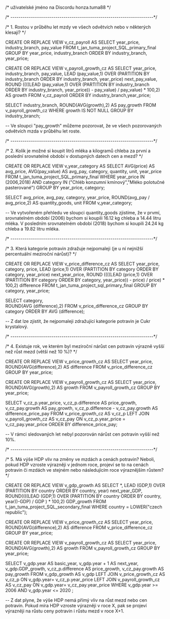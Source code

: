 /* uživatelské jméno na Discordu honza.tuma88 */

/* ----------------------------------------------------------------------*/

/* 1. Rostou v průběhu let mzdy ve všech odvětvích nebo v některých klesají? */

CREATE OR REPLACE VIEW v_cz_payroll AS
SELECT
	year_price,
	industry_branch,
	pay_value
FROM 
	t_jan_tuma_project_SQL_primary_final
GROUP BY 
	year_price,
	industry_branch
ORDER BY 
	industry_branch,
	year_price;
	
CREATE OR REPLACE VIEW v_payroll_growth_cz AS
SELECT 
	year_price,
	industry_branch,
	pay_value,
	LEAD (pay_value,1) OVER (PARTITION BY industry_branch ORDER BY industry_branch, year_price) next_pay_value,
	ROUND ((((LEAD (pay_value,1) OVER (PARTITION BY industry_branch ORDER BY industry_branch, year_price)) - pay_value) / pay_value) * 100,2) AS growth
FROM
	v_cz_payroll
ORDER BY industry_branch,year_price;

SELECT
	industry_branch,
	ROUND(AVG(growth),2) AS pay_growth
FROM v_payroll_growth_cz
WHERE growth IS NOT NULL
GROUP BY industry_branch;

-- Ve sloupci "pay_growth" můžeme pozorovat, že ve všech pozorovaných odvětvích mzda v průběhu let roste.

/* ----------------------------------------------------------------------*/

/* 2. Kolik je možné si koupit litrů mléka a kilogramů chleba za první a poslední srovnatelné období v dostupných datech cen a mezd? */

CREATE OR REPLACE VIEW v_year_category AS
SELECT
	AVG(price) AS avg_price,
	AVG(pay_value) AS avg_pay,
	category,
	quantity,
	unit,
	year_price
FROM
	t_jan_tuma_project_SQL_primary_final
WHERE
	year_price IN (2006,2018) AND 
	category IN ("Chléb konzumní kmínový","Mléko polotučné pasterované")
GROUP BY
	year_price, category;
	
SELECT
	avg_price,
	avg_pay,
 	category,
 	year_price,
	ROUND(avg_pay / avg_price,2) AS quantity_goods,
	unit
FROM
	v_year_category;

--  Ve vytvořeném přehledu ve sloupci quantity_goods zjistíme, že v prvmí, srovnatelném období (2006) bychom si koupili 16.12 kg chleba a 14.44 litru mléka. V posledním srovnatelném období (2018) bychom si koupili 24.24 kg chleba a 19.82 litru mléka.

/* ----------------------------------------------------------------------*/

/* 3. Která kategorie potravin zdražuje nejpomaleji (je u ní nejnižší percentuální meziroční nárůst)? */

CREATE OR REPLACE VIEW v_price_difference_cz AS
SELECT
	year_price,
	category,
	price,
	LEAD (price,1) OVER (PARTITION BY category ORDER BY category, year_price) next_year_price,
	ROUND ((((LEAD (price,1) OVER (PARTITION BY category  ORDER BY category, year_price)) - price) / price) * 100,2) difference
FROM
	t_jan_tuma_project_sql_primary_final
GROUP BY
	category, year_price;
			
SELECT
	category,  
	ROUND(AVG (difference),2)
FROM
	v_price_difference_cz
GROUP BY
	category
ORDER BY
	AVG (difference);

-- Z dat lze zjistit, že nejpomaleji zdražující kategorie potravin je Cukr krystalový.

/* ----------------------------------------------------------------------*/

/* 4. Existuje rok, ve kterém byl meziroční nárůst cen potravin výrazně vyšší než růst mezd (větší než 10 %)? */

CREATE OR REPLACE VIEW v_price_growth_cz AS
SELECT
	year_price, 
	ROUND(AVG(difference),2) AS difference 
FROM v_price_difference_cz 
GROUP BY year_price;

CREATE OR REPLACE VIEW v_payroll_growth_cz AS
SELECT
	year_price, 
	ROUND(AVG(growth),2) AS growth 
FROM v_payroll_growth_cz 
GROUP BY year_price;

SELECT
	v_cz_p.year_price,
	v_cz_p.difference AS price_growth,
	v_cz_pay.growth AS pay_growth,
	v_cz_p.difference - v_cz_pay.growth AS difference_price_pay
FROM
	v_price_growth_cz AS v_cz_p
LEFT JOIN v_payroll_growth_cz AS v_cz_pay
	ON v_cz_p.year_price = v_cz_pay.year_price
ORDER BY difference_price_pay;

-- V rámci sledovaných let nebyl pozorován nárůst cen potravin vyšší než 10%.

/* ----------------------------------------------------------------------*/

/* 5. Má výše HDP vliv na změny ve mzdách a cenách potravin? Neboli, pokud HDP vzroste výrazněji v jednom roce, projeví se to na cenách potravin či mzdách ve stejném nebo následujícím roce výraznějším růstem? */

CREATE OR REPLACE VIEW v_gdp_growth AS
SELECT
	*,
	LEAD (GDP,1) OVER (PARTITION BY country ORDER BY country, year) next_year_GDP,
	ROUND((((LEAD (GDP,1) OVER (PARTITION BY country ORDER BY country, year))-GDP) / GDP ) * 100,2) GDP_growth
FROM
	t_jan_tuma_project_SQL_secondary_final
WHERE
	country = LOWER("czech republic");


CREATE OR REPLACE VIEW v_price_growth_cz AS
SELECT
	year_price, 
	ROUND(AVG(difference),2) AS difference 
FROM
	v_price_difference_cz 
GROUP BY
	year_price;

CREATE OR REPLACE VIEW v_payroll_growth_cz AS
SELECT
	year_price, 
	ROUND(AVG(growth),2) AS growth 
FROM
	v_payroll_growth_cz 
GROUP BY
	year_price;

SELECT
	v_gdp.year AS basic_year,
	v_gdp.year + 1 AS next_year,
	v_gdp.GDP_growth,
	v_cz_p.difference AS price_growth,
	v_cz_pay.growth AS pay_growth
FROM
	v_gdp_growth AS v_gdp
LEFT JOIN v_price_growth_cz AS v_cz_p
	ON v_gdp.year= v_cz_p.year_price
LEFT JOIN v_payroll_growth_cz AS v_cz_pay
	ON v_gdp.year= v_cz_pay.year_price
WHERE v_gdp.year >= 2006 AND v_gdp.year <= 2020 ;

-- Z dat plyne, že výše HDP nemá přímý vliv na růst mezd nebo cen potravin. Pokud míra HDP vzroste výrazněji v roce X, pak se projeví výrazněji na růstu ceny potravin i růstu mezd v roce X+1.
